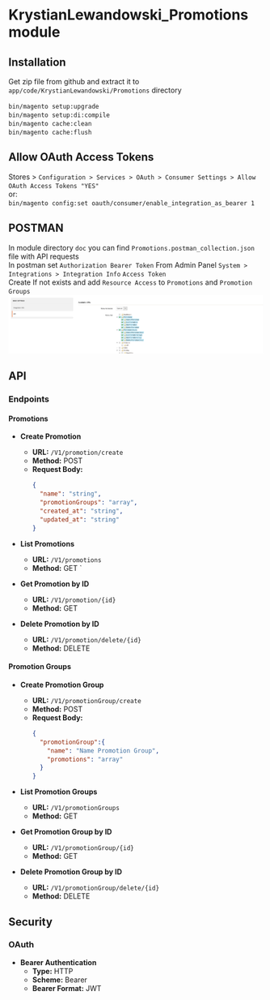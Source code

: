# KrystianLewandowski_Promotions module

## Installation

Get zip file from github and extract it to `app/code/KrystianLewandowski/Promotions` directory

`bin/magento setup:upgrade` <br> 
`bin/magento setup:di:compile` <br>
`bin/magento cache:clean` <br>
`bin/magento cache:flush` <br>

## Allow OAuth Access Tokens

Stores > `Configuration > Services > OAuth > Consumer Settings > Allow OAuth Access Tokens "YES"` <br> or: <br> 
`bin/magento config:set oauth/consumer/enable_integration_as_bearer 1`

## POSTMAN
In module directory `doc` you can find `Promotions.postman_collection.json` file with API requests <br>
In postman set `Authorization Bearer Token` From Admin Panel  `System > Integrations > Integration Info` `Access Token`<br>
Create If not exists and add `Resource Access` to `Promotions` and `Promotion Groups`<br>
![Alt text](doc/ACL.png)

## API

### Endpoints

#### Promotions

- **Create Promotion**
    - **URL:** `/V1/promotion/create`
    - **Method:** POST
    - **Request Body:**
      ```json
      {
        "name": "string",
        "promotionGroups": "array",
        "created_at": "string",
        "updated_at": "string"
      }
      ```


- **List Promotions**
    - **URL:** `/V1/promotions`
    - **Method:** GET
   `

- **Get Promotion by ID**
    - **URL:** `/V1/promotion/{id}`
    - **Method:** GET
 

- **Delete Promotion by ID**
    - **URL:** `/V1/promotion/delete/{id}`
    - **Method:** DELETE


#### Promotion Groups

- **Create Promotion Group**
    - **URL:** `/V1/promotionGroup/create`
    - **Method:** POST
    - **Request Body:**
      ```json
      {
        "promotionGroup":{
          "name": "Name Promotion Group",
          "promotions": "array"
        }
      }
      ```
  

- **List Promotion Groups**
    - **URL:** `/V1/promotionGroups`
    - **Method:** GET
  

- **Get Promotion Group by ID**
    - **URL:** `/V1/promotionGroup/{id}`
    - **Method:** GET


- **Delete Promotion Group by ID**
    - **URL:** `/V1/promotionGroup/delete/{id}`
    - **Method:** DELETE
  

## Security

### OAuth

- **Bearer Authentication**
    - **Type:** HTTP
    - **Scheme:** Bearer
    - **Bearer Format:** JWT